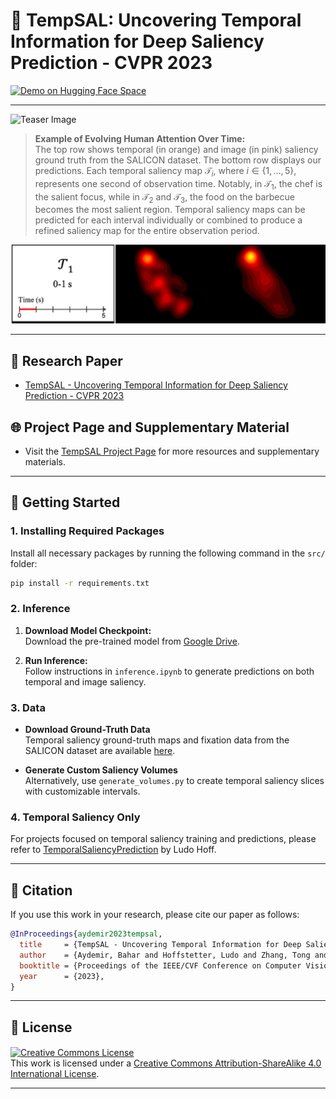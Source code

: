 
# **🌟 TempSAL: Uncovering Temporal Information for Deep Saliency Prediction - CVPR 2023**

[![Demo on Hugging Face Space](https://img.shields.io/badge/Demo-Hugging%20Face%20Space-blue?style=for-the-badge&logo=huggingface)](https://huggingface.co/spaces/baharay/tempsal)

---

![Teaser Image](https://user-images.githubusercontent.com/16324609/226619656-7aca1b74-0746-4524-9a5b-cd71698d30ce.png)

> **Example of Evolving Human Attention Over Time:**  
> The top row shows temporal (in orange) and image (in pink) saliency ground truth from the SALICON dataset. The bottom row displays our predictions. Each temporal saliency map $\mathcal{T}_i$, where $i \in \{1,\ldots,5\}$, represents one second of observation time. Notably, in $\mathcal{T}_1$, the chef is the salient focus, while in $\mathcal{T}_2$ and $\mathcal{T}_3$, the food on the barbecue becomes the most salient region. Temporal saliency maps can be predicted for each interval individually or combined to produce a refined saliency map for the entire observation period.

![Temporal Saliency GIF](https://github.com/IVRL/Tempsal/blob/1bcfecb7d15fe284b5125c929a31ca6465b5247a/docs/rowa%20(1).gif)

---

## 📄 **Research Paper**
- [TempSAL - Uncovering Temporal Information for Deep Saliency Prediction - CVPR 2023](https://openaccess.thecvf.com/content/CVPR2023/papers/Aydemir_TempSAL_-_Uncovering_Temporal_Information_for_Deep_Saliency_Prediction_CVPR_2023_paper.pdf)

## 🌐 **Project Page and Supplementary Material**
- Visit the [TempSAL Project Page](https://ivrl.github.io/Tempsal/) for more resources and supplementary materials.

---

## 🚀 **Getting Started**

### 1. Installing Required Packages

Install all necessary packages by running the following command in the `src/` folder:
```bash
pip install -r requirements.txt
```

### 2. Inference

1. **Download Model Checkpoint:**  
   Download the pre-trained model from [Google Drive](https://drive.google.com/drive/folders/1W92oXYra_OPYkR1W56D80iDexWIR7f7Z?usp=sharing).

2. **Run Inference:**  
   Follow instructions in `inference.ipynb` to generate predictions on both temporal and image saliency.

### 3. Data

- **Download Ground-Truth Data**  
  Temporal saliency ground-truth maps and fixation data from the SALICON dataset are available [here](https://drive.google.com/drive/folders/1afangzz2JFxRfRkQ-shjnhp8OyJCXL3G?usp=drive_link).
  
- **Generate Custom Saliency Volumes**  
  Alternatively, use `generate_volumes.py` to create temporal saliency slices with customizable intervals.

### 4. Temporal Saliency Only
For projects focused on temporal saliency training and predictions, please refer to [TemporalSaliencyPrediction](https://github.com/LudoHoff/TemporalSaliencyPrediction) by Ludo Hoff.

---

## 📜 **Citation**

If you use this work in your research, please cite our paper as follows:

```bibtex
@InProceedings{aydemir2023tempsal,
  title     = {TempSAL - Uncovering Temporal Information for Deep Saliency Prediction},
  author    = {Aydemir, Bahar and Hoffstetter, Ludo and Zhang, Tong and Salzmann, Mathieu and S{"u}sstrunk, Sabine},
  booktitle = {Proceedings of the IEEE/CVF Conference on Computer Vision and Pattern Recognition (CVPR)},
  year      = {2023},
}
```

---

## 📜 **License**

<a rel="license" href="http://creativecommons.org/licenses/by-sa/4.0/"><img alt="Creative Commons License" style="border-width:0; vertical-align:middle" src="https://i.creativecommons.org/l/by-sa/4.0/88x31.png" /></a>  
This work is licensed under a [Creative Commons Attribution-ShareAlike 4.0 International License](http://creativecommons.org/licenses/by-sa/4.0/).

---
